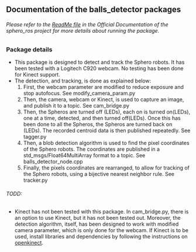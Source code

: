 ## Documentation of the balls_detector packages
###### Please refer to the [ReadMe file](http://github.com/SeRViCE-Lab/sphero_ros/blob/master/README.md) in the Official Documentation of the sphero_ros project for more details about running the package.

### Package details
  - This package is designed to detect and track the Sphero robots. It has been tested with a Logitech C920 webcam. No testing has been done for Kinect support.
  - The detection, and tracking, is done as explained below:
    1. First, the webcam parameter are modified to reduce exposure and stop autofocus. See modify_camera_param.py
    2. Then, the camera, webcam or Kinect, is used to capture an image, and publish it to a topic. See cam_bridge.py
    3. Then, the Spheros are turned off (LEDs), each on is turned on(LEDs), one at a time, detected, and then turned off(LEDs). Once this has been done to all the Spheros, the Spheros are turned back on (LEDs). The recorded centroid data is then published repeatedly. See tagger.py
    3. Then, a blob detection algorithm is used to find the pixel coordinates of the Sphero robots. The coordinates are published in a std_msgs/Float64MultiArray format to a topic. See balls_detector_node.cpp
    4. Finally, the pixels coordinates are rearranged, to allow for tracking of the Sphero robots, using a bijective nearest neighbor rule. See tracker.py

###### TODD:
  - Kinect has not been tested with this package. In cam_bridge.py, there is an option to use Kinect, but it has not been tested out. Moreover, the detection algorithm, itself, has been designed to work with modified camera parameter, which is only done for the webcam.
    If Kinect is to be used, install libraries and dependencies by following the instructions on [openkinect](http://openkinect.org).
